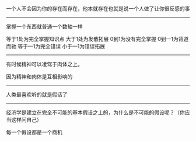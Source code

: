 一个人不会因为你的存在而存在，他本就存在也就是说一个人做了让你很反感的事
___
掌握一个东西就普通一个数轴一样

等于1处为完全掌握知识点
大于1处为发散拓展
0到1为没有完全掌握
0到—1为背道而驰
等于—1为完全错误
小于—1为错误拓展
___
有时候精神可以凌驾于肉体之上。

因为精神和肉体是互相影响的
___
人类最喜欢听的就是假话了
___
经济学是建立在完全不可能的基本假设之上的，为什么是不可能的假设呢？（你应当这样问自己）

  

每一个假设都是一个商机